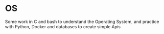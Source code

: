# OS
Some work in C and bash to understand the Operating System, and practice with Python, Docker and databases to create simple Apis
